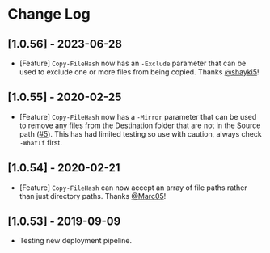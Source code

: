# Change Log

## [1.0.56] - 2023-06-28

* [Feature] `Copy-FileHash` now has an `-Exclude` parameter that can be used to exclude one or more files from being copied. Thanks [@shayki5](https://github.com/shayki5)!

## [1.0.55] - 2020-02-25

* [Feature] `Copy-FileHash` now has a `-Mirror` parameter that can be used to remove any files from the Destination folder that are not in the Source path ([#5](https://github.com/markwragg/PowerShell-HashCopy/issues/5)). This has had limited testing so use with caution, always check `-WhatIf` first.

## [1.0.54] - 2020-02-21

* [Feature] `Copy-FileHash` can now accept an array of file paths rather than just directory paths. Thanks [@Marc05](https://github.com/Marc05)!

## [1.0.53] - 2019-09-09

* Testing new deployment pipeline.
